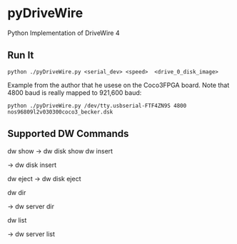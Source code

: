# pyDriveWire
Python Implementation of DriveWire 4

Run It
------
    python ./pyDriveWire.py <serial_dev> <speed>  <drive_0_disk_image>

Example from the author that he usese on the Coco3FPGA board.  Note that 4800 baud is really
mapped to 921,600 baud:

    python ./pyDriveWire.py /dev/tty.usbserial-FTF4ZN9S 4800 nos96809l2v030300coco3_becker.dsk

Supported DW Commands
---------------------
dw show   ->  dw disk show
dw insert <d> <p> ->  dw disk insert <d> <p>
dw eject <d> -> dw disk eject <p>
dw dir <p> -> dw server dir <p>
dw list <p> -> dw server list <p>
